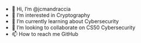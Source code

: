 - 👋 Hi, I’m @jcmandraccia
- 👀 I’m interested in Cryptography  
- 🌱 I’m currently learning about Cybersecurity 
- 💞️ I’m looking to collaborate on CS50 Cybersecurity
- 📫 How to reach me GitHub

<!---
jcmandraccia/jcmandraccia is a ✨ special ✨ repository because its `README.md` (this file) appears on your GitHub profile.
You can click the Preview link to take a look at your changes.
--->
